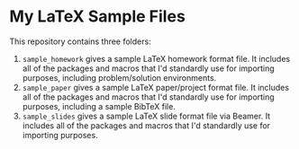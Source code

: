 # My LaTeX Sample Files
This repository contains three folders:
1. `sample_homework` gives a sample LaTeX homework format file. It includes all of the packages and macros that I'd standardly use for importing purposes, including problem/solution environments.
2. `sample_paper` gives a sample LaTeX paper/project format file. It includes all of the packages and macros that I'd standardly use for importing purposes, including a sample BibTeX file.
3. `sample_slides` gives a sample LaTeX slide format file via Beamer. It includes all of the packages and macros that I'd standardly use for importing purposes.
